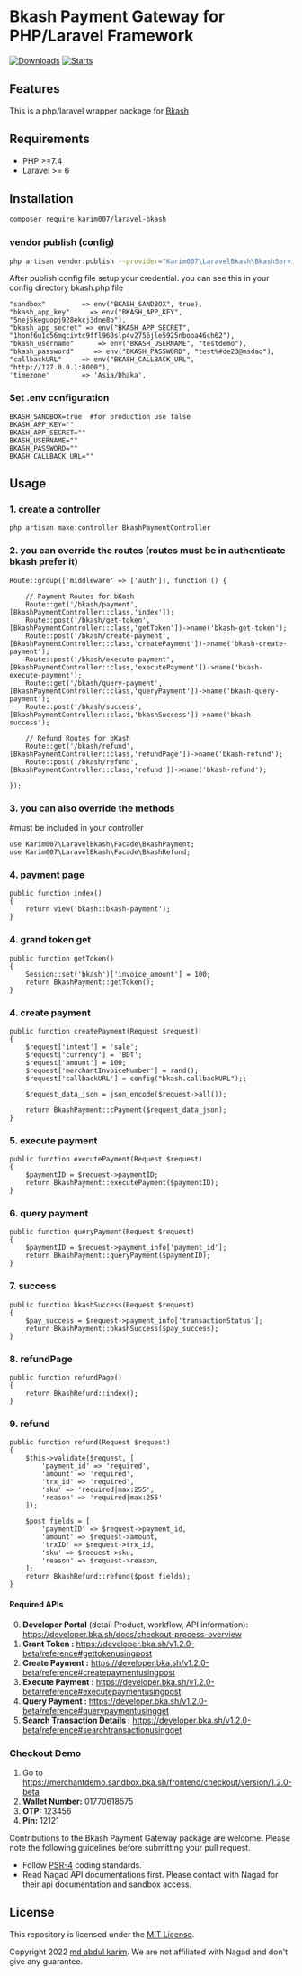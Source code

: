 # Bkash Payment Gateway for PHP/Laravel Framework

[![Downloads](https://img.shields.io/packagist/dt/karim007/laravel-bkash)](https://packagist.org/packages/karim007/laravel-bkash)
[![Starts](https://img.shields.io/packagist/stars/karim007/laravel-bkash)](https://packagist.org/packages/karim007/laravel-bkash)

## Features

This is a php/laravel wrapper package for [Bkash](https://developer.bka.sh/)

## Requirements

- PHP >=7.4
- Laravel >= 6


## Installation

```bash
composer require karim007/laravel-bkash
```

### vendor publish (config)

```bash
php artisan vendor:publish --provider="Karim007\LaravelBkash\BkashServiceProvider"
```

After publish config file setup your credential. you can see this in your config directory bkash.php file

```
"sandbox"         => env("BKASH_SANDBOX", true),
"bkash_app_key"     => env("BKASH_APP_KEY", "5nej5keguopj928ekcj3dne8p"),
"bkash_app_secret" => env("BKASH_APP_SECRET", "1honf6u1c56mqcivtc9ffl960slp4v2756jle5925nbooa46ch62"),
"bkash_username"      => env("BKASH_USERNAME", "testdemo"),
"bkash_password"     => env("BKASH_PASSWORD", "test%#de23@msdao"),
"callbackURL"     => env("BKASH_CALLBACK_URL", "http://127.0.0.1:8000"),
'timezone'        => 'Asia/Dhaka', 
```

### Set .env configuration

```
BKASH_SANDBOX=true  #for production use false
BKASH_APP_KEY=""
BKASH_APP_SECRET=""
BKASH_USERNAME=""
BKASH_PASSWORD=""
BKASH_CALLBACK_URL=""
```

## Usage
### 1. create a controller
```
php artisan make:controller BkashPaymentController
```

### 2. you can override the routes (routes must be in authenticate bkash prefer it)
```
Route::group(['middleware' => ['auth']], function () {

    // Payment Routes for bKash
    Route::get('/bkash/payment', [BkashPaymentController::class,'index']);
    Route::post('/bkash/get-token', [BkashPaymentController::class,'getToken'])->name('bkash-get-token');
    Route::post('/bkash/create-payment', [BkashPaymentController::class,'createPayment'])->name('bkash-create-payment');
    Route::post('/bkash/execute-payment', [BkashPaymentController::class,'executePayment'])->name('bkash-execute-payment');
    Route::get('/bkash/query-payment', [BkashPaymentController::class,'queryPayment'])->name('bkash-query-payment');
    Route::post('/bkash/success', [BkashPaymentController::class,'bkashSuccess'])->name('bkash-success');

    // Refund Routes for bKash
    Route::get('/bkash/refund', [BkashPaymentController::class,'refundPage'])->name('bkash-refund');
    Route::post('/bkash/refund', [BkashPaymentController::class,'refund'])->name('bkash-refund');

});
```

### 3. you can also override the methods

#must be included in your controller
```
use Karim007\LaravelBkash\Facade\BkashPayment;
use Karim007\LaravelBkash\Facade\BkashRefund;
```

### 4. payment page
```
public function index()
{
    return view('bkash::bkash-payment');
}
```

### 4. grand token get
```
public function getToken()
{
    Session::set('bkash')['invoice_amount'] = 100;
    return BkashPayment::getToken();
}
```


### 4. create payment

```
public function createPayment(Request $request)
{
    $request['intent'] = 'sale';
    $request['currency'] = 'BDT';
    $request['amount'] = 100;
    $request['merchantInvoiceNumber'] = rand();
    $request['callbackURL'] = config("bkash.callbackURL");;

    $request_data_json = json_encode($request->all());

    return BkashPayment::cPayment($request_data_json);
}
```

### 5. execute payment

```
public function executePayment(Request $request)
{
    $paymentID = $request->paymentID;
    return BkashPayment::executePayment($paymentID);
}

```

### 6. query payment

```
public function queryPayment(Request $request)
{
    $paymentID = $request->payment_info['payment_id'];
    return BkashPayment::queryPayment($paymentID);
}

```

### 7. success

```
public function bkashSuccess(Request $request)
{
    $pay_success = $request->payment_info['transactionStatus'];
    return BkashPayment::bkashSuccess($pay_success);
}

```

### 8. refundPage

```
public function refundPage()
{
    return BkashRefund::index();
}

```

### 9. refund

```
public function refund(Request $request)
{
    $this->validate($request, [
        'payment_id' => 'required',
        'amount' => 'required',
        'trx_id' => 'required',
        'sku' => 'required|max:255',
        'reason' => 'required|max:255'
    ]);

    $post_fields = [
        'paymentID' => $request->payment_id,
        'amount' => $request->amount,
        'trxID' => $request->trx_id,
        'sku' => $request->sku,
        'reason' => $request->reason,
    ];
    return BkashRefund::refund($post_fields);
}

```

#### Required APIs
0. **Developer Portal** (detail Product, workflow, API information): https://developer.bka.sh/docs/checkout-process-overview
1. **Grant Token :** https://developer.bka.sh/v1.2.0-beta/reference#gettokenusingpost
2. **Create Payment :** https://developer.bka.sh/v1.2.0-beta/reference#createpaymentusingpost
3. **Execute Payment :** https://developer.bka.sh/v1.2.0-beta/reference#executepaymentusingpost
4. **Query Payment :** https://developer.bka.sh/v1.2.0-beta/reference#querypaymentusingget
5. **Search Transaction Details :** https://developer.bka.sh/v1.2.0-beta/reference#searchtransactionusingget

### Checkout Demo
1. Go to https://merchantdemo.sandbox.bka.sh/frontend/checkout/version/1.2.0-beta
2. **Wallet Number:** 01770618575
3. **OTP:** 123456
4. **Pin:** 12121

Contributions to the Bkash Payment Gateway package are welcome. Please note the following guidelines before submitting your pull
request.

- Follow [PSR-4](http://www.php-fig.org/psr/psr-4/) coding standards.
- Read Nagad API documentations first. Please contact with Nagad for their api documentation and sandbox access.

## License

This repository is licensed under the [MIT License](http://opensource.org/licenses/MIT).

Copyright 2022 [md abdul karim](https://github.com/karim-007). We are not affiliated with Nagad and don't give any guarantee. 
